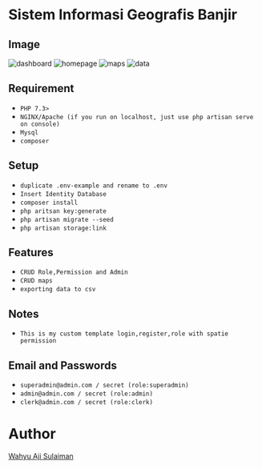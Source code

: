 # Sistem Informasi Geografis Banjir

## Image
![dashboard](https://user-images.githubusercontent.com/38114768/79122700-99760f00-7dc2-11ea-91d5-2b42676b1312.jpg)
![homepage](https://user-images.githubusercontent.com/38114768/79122723-ac88df00-7dc2-11ea-81a0-0fc30787f969.jpg)
![maps](https://user-images.githubusercontent.com/38114768/79122746-b7437400-7dc2-11ea-8c23-c78981dcd7e4.jpg)
![data](https://user-images.githubusercontent.com/38114768/79122770-c4606300-7dc2-11ea-95b3-0f70e4dcd655.jpg)

## Requirement
 * `PHP 7.3>`
 * `NGINX/Apache (if you run on localhost, just use php artisan serve on console)`
 * `Mysql`
 * `composer`

## Setup
* `duplicate .env-example and rename to .env`
* `Insert Identity Database`
* `composer install`
* `php aritsan key:generate`
* `php artisan migrate --seed`
* `php artisan storage:link`

## Features
* `CRUD Role,Permission and Admin`
* `CRUD maps`
* `exporting data to csv`

## Notes
 * `This is my custom template login,register,role with spatie permission`

## Email and Passwords
 * `superadmin@admin.com / secret (role:superadmin)`
 * `admin@admin.com / secret (role:admin)`
 * `clerk@admin.com / secret (role:clerk)`

# Author

[Wahyu Aji Sulaiman]('https://github.com/claytten/sig_kab')
